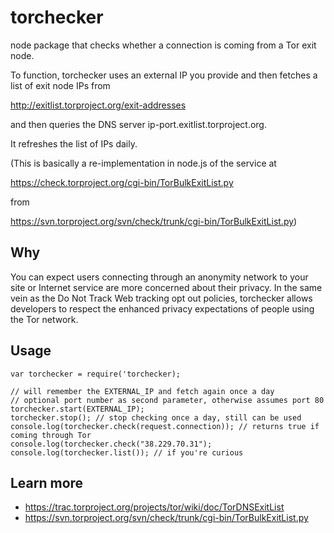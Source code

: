 torchecker
==========

node package that checks whether a connection is coming from a Tor exit node.

To function, torchecker uses an external IP you provide and then
fetches a list of exit node IPs from

http://exitlist.torproject.org/exit-addresses

and then queries the DNS server ip-port.exitlist.torproject.org.

It refreshes the list of IPs daily.

(This is basically a re-implementation in node.js of the service at

https://check.torproject.org/cgi-bin/TorBulkExitList.py

from

https://svn.torproject.org/svn/check/trunk/cgi-bin/TorBulkExitList.py)


Why
---

You can expect users connecting through an anonymity network to your
site or Internet service are more concerned about their privacy. In
the same vein as the Do Not Track Web tracking opt out policies,
torchecker allows developers to respect the enhanced privacy
expectations of people using the Tor network.

Usage
-----

```javacript
var torchecker = require('torchecker);

// will remember the EXTERNAL_IP and fetch again once a day
// optional port number as second parameter, otherwise assumes port 80
torchecker.start(EXTERNAL_IP); 
torchecker.stop(); // stop checking once a day, still can be used
console.log(torchecker.check(request.connection)); // returns true if coming through Tor
console.log(torchecker.check("38.229.70.31");
console.log(torchecker.list()); // if you're curious
```

Learn more
----------

* https://trac.torproject.org/projects/tor/wiki/doc/TorDNSExitList
* https://svn.torproject.org/svn/check/trunk/cgi-bin/TorBulkExitList.py

